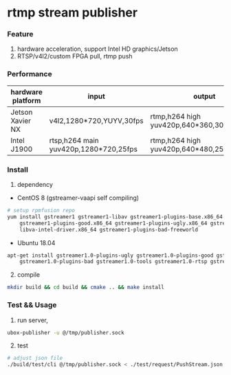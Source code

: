 rtmp stream publisher
=================
### Feature

1. hardware acceleration, support Intel HD graphics/Jetson
2. RTSP/v4l2/custom FPGA pull, rtmp push

### Performance

| hardware platform | input | output | cpu usage |
| --- | --- | --- | --- |
| Jetson Xavier NX | v4l2,1280*720,YUYV,30fps | rtmp,h264 high yuv420p,640*360,30fps,2Mbps |  12% |
| Intel J1900 | rtsp,h264 main yuv420p,1280*720,25fps |  rtmp,h264 high yuv420p,640*480,25fps,2Mbps | 17% |

### Install
1. dependency

* CentOS 8 (gstreamer-vaapi self compiling)
```bash
# setup rpmfusion repo
yum install gstreamer1 gstreamer1-libav gstreamer1-plugins-base.x86_64 gstreamer1-plugins-bad-free.x86_64 \
    gstreamer1-plugins-good.x86_64 gstreamer1-plugins-ugly.x86_64 gstreamer1-plugins-ugly-free.x86_64 \
    libva-intel-driver.x86_64 gstreamer1-plugins-bad-freeworld
```

* Ubuntu 18.04
```bash
apt-get install gstreamer1.0-plugins-ugly gstreamer1.0-plugins-good gstreamer1.0-plugins-base \
    gstreamer1.0-plugins-bad gstreamer1.0-tools gstreamer1.0-rtsp gstreamer1.0-vaapi  gstreamer1.0-libav
```

2. compile

```bash
mkdir build && cd build && cmake .. && make install
```

### Test && Usage

1. run server,
```bash
ubox-publisher -u @/tmp/publisher.sock
```

2. test
```bash
# adjust json file
./build/test/cli @/tmp/publisher.sock < ./test/request/PushStream.json
```
